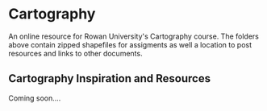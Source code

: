# Cartography
An online resource for Rowan University's Cartography course. The folders above contain zipped shapefiles for assigments as well a location to post resources and links to other documents. 

## Cartography Inspiration and Resources
Coming soon....
